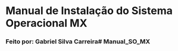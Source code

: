 # Manual de Instalação do Sistema Operacional MX

### Feito por: Gabriel Silva Carreira# Manual_SO_MX

